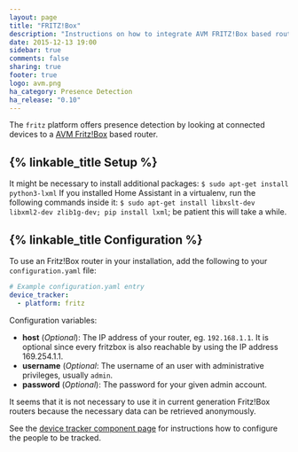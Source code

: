 ```yaml
---
layout: page
title: "FRITZ!Box"
description: "Instructions on how to integrate AVM FRITZ!Box based routers into Home Assistant."
date: 2015-12-13 19:00
sidebar: true
comments: false
sharing: true
footer: true
logo: avm.png
ha_category: Presence Detection
ha_release: "0.10"
---
```



The `fritz` platform offers presence detection by looking at connected devices to a [AVM Fritz!Box](http://avm.de/produkte/fritzbox/) based router.

## {% linkable_title Setup %}

<p class='note warning'>
It might be necessary to install additional packages: <code>$ sudo apt-get install python3-lxml</code>
If you installed Home Assistant in a virtualenv, run the following commands inside it: <code>$ sudo apt-get install libxslt-dev libxml2-dev zlib1g-dev; pip install lxml</code>; be patient this will take a while.</p>

## {% linkable_title Configuration %}

To use an Fritz!Box router in your installation, add the following to your `configuration.yaml` file:

```yaml
# Example configuration.yaml entry
device_tracker:
  - platform: fritz
```

Configuration variables:

- **host** (*Optional*): The IP address of your router, eg. `192.168.1.1`. It is optional since every fritzbox is also reachable by using the IP address 169.254.1.1.
- **username** (*Optional*: The username of an user with administrative privileges, usually `admin`.
- **password** (*Optional*): The password for your given admin account.

<p class='note'>
It seems that it is not necessary to use it in current generation Fritz!Box routers because the necessary data can be retrieved anonymously.
</p>

See the [device tracker component page](/components/device_tracker/) for instructions how to configure the people to be tracked.

